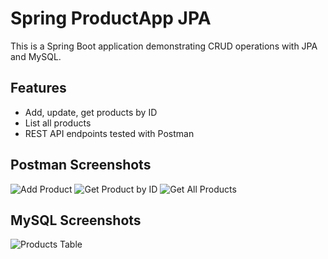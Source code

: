 # Spring ProductApp JPA

This is a Spring Boot application demonstrating CRUD operations with JPA and MySQL.

## Features
- Add, update, get products by ID
- List all products
- REST API endpoints tested with Postman

## Postman Screenshots

![Add Product](screenshots/postman_add_product.png)
![Get Product by ID](screenshots/postman_get_product.png)
![Get All Products](screenshots/postman_get_all.png)

## MySQL Screenshots

![Products Table](screenshots/mysql_products.png)
